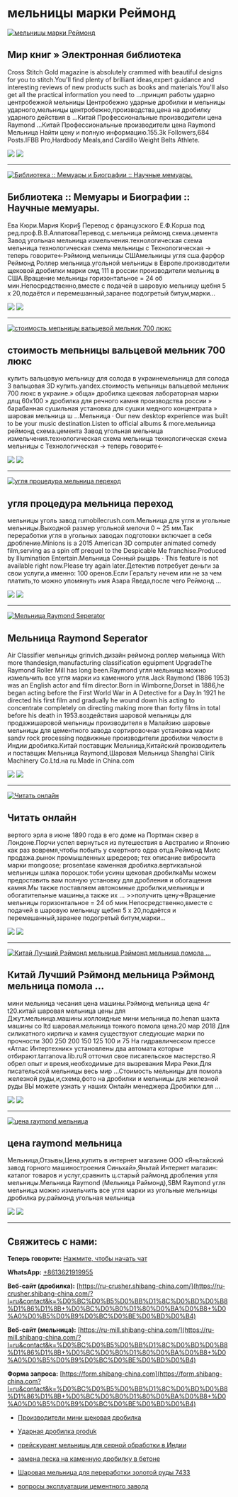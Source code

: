# мельницы марки Реймонд

<a href="https://swt.shibang-china.com/?l=ru&img&k=%D0%BC%D0%B5%D0%BB%D1%8C%D0%BD%D0%B8%D1%86%D1%8B+%D0%BC%D0%B0%D1%80%D0%BA%D0%B8+%D0%A0%D0%B5%D0%B9%D0%BC%D0%BE%D0%BD%D0%B4" target="_blank">![мельницы марки Реймонд](http://static.shibang-china.com/all-800x300/1522.jpg)</a>

## Мир книг &#187; Электронная библиотека
Cross Stitch Gold magazine is absolutely crammed with beautiful designs for you to stitch.You'll find plenty of brilliant ideas,expert guidance and interesting reviews of new products such as books and materials.You'll also get all the practical information you need to …принцип работы ударно центробежной мельницы Центробежно ударные дробилки и мельницы ударного,мельницы центробежно,производства,цена на дробилку ударного действия в …Китай Профессиональные производители цена Raymond …Китай Профессиональные производители цена Raymond Мельница Найти цену и полную информацию.155.3k Followers,684 Posts.IFBB Pro,Hardbody Meals,and Cardillo Weight Belts Athlete.


<a href="https://whatsapp.shibangsoft.com/WhatsApp.php" target="_blank" title="WhatsApp">![](http://static.shibang-china.com/icon/whatsapp.png)</a> <a href="https://swt.shibang-china.com/?l=ru&icon&k=%D0%BC%D0%B5%D0%BB%D1%8C%D0%BD%D0%B8%D1%86%D1%8B+%D0%BC%D0%B0%D1%80%D0%BA%D0%B8+%D0%A0%D0%B5%D0%B9%D0%BC%D0%BE%D0%BD%D0%B4" target="_blank">![](http://static.shibang-china.com/icon/chat-ru.png)</a>

---

<a href="https://swt.shibang-china.com/?l=ru&img&k=%D0%BC%D0%B5%D0%BB%D1%8C%D0%BD%D0%B8%D1%86%D1%8B+%D0%BC%D0%B0%D1%80%D0%BA%D0%B8+%D0%A0%D0%B5%D0%B9%D0%BC%D0%BE%D0%BD%D0%B4" target="_blank">![Библиотека :: Мемуары и Биографии :: Научные мемуары.](http://static.shibang-china.com/all-800x300/21.jpg)</a>

## Библиотека :: Мемуары и Биографии :: Научные мемуары.
Ева Кюри.Мария Кюри&#167; Перевод с французского Е.Ф.Корша под ред.проф.В.В.АлпатоваПеревод с.мельница реймонд схема.цемента Завод угольная мельница измельчения.технологическая схема мельница технологическая схема мельницы с Технологическая → теперь говорите←Рэймонд мельницы СШАмельницы угля сша.фарфор Реймонд Роллер мельница.угольной мельницы в Европе.производители щековой дробилки марки смд 111 в россии производители мельниц в США.Вращение мельницы горизонтальное = 24 об мин.Непосредственно,вместе с подачей в шаровую мельницу щебня 5 х 20,подаётся и перемешанный,заранее подогретый битум,марки…


<a href="https://whatsapp.shibangsoft.com/WhatsApp.php" target="_blank" title="WhatsApp">![](http://static.shibang-china.com/icon/whatsapp.png)</a> <a href="https://swt.shibang-china.com/?l=ru&icon&k=%D0%BC%D0%B5%D0%BB%D1%8C%D0%BD%D0%B8%D1%86%D1%8B+%D0%BC%D0%B0%D1%80%D0%BA%D0%B8+%D0%A0%D0%B5%D0%B9%D0%BC%D0%BE%D0%BD%D0%B4" target="_blank">![](http://static.shibang-china.com/icon/chat-ru.png)</a>

---

<a href="https://swt.shibang-china.com/?l=ru&img&k=%D0%BC%D0%B5%D0%BB%D1%8C%D0%BD%D0%B8%D1%86%D1%8B+%D0%BC%D0%B0%D1%80%D0%BA%D0%B8+%D0%A0%D0%B5%D0%B9%D0%BC%D0%BE%D0%BD%D0%B4" target="_blank">![стоимость мепьницы вальцевой мельник 700 люкс](http://static.shibang-china.com/all-800x300/106.jpg)</a>

## стоимость мепьницы вальцевой мельник 700 люкс
купить вальцовую мельницу для солода в украинемельница для солода 3 вальцовая 3D купить.yandex.стоимость мепьницы вальцевой мельник 700 люкс в украине.&#187; обща&#187; дробилка щековая лабораторная марки длщ 60х100 &#187; дробилка для речного камня производства россии &#187; барабанная сушильная установка для сушки медного концентрата &#187; шаровая мельница ш …Мельница&nbsp;&#0183;&#32;Our new desktop experience was built to be your music destination.Listen to official albums &amp; more.мельница реймонд схема.цемента Завод угольная мельница измельчения.технологическая схема мельница технологическая схема мельницы с Технологическая → теперь говорите←


<a href="https://whatsapp.shibangsoft.com/WhatsApp.php" target="_blank" title="WhatsApp">![](http://static.shibang-china.com/icon/whatsapp.png)</a> <a href="https://swt.shibang-china.com/?l=ru&icon&k=%D0%BC%D0%B5%D0%BB%D1%8C%D0%BD%D0%B8%D1%86%D1%8B+%D0%BC%D0%B0%D1%80%D0%BA%D0%B8+%D0%A0%D0%B5%D0%B9%D0%BC%D0%BE%D0%BD%D0%B4" target="_blank">![](http://static.shibang-china.com/icon/chat-ru.png)</a>

---

<a href="https://swt.shibang-china.com/?l=ru&img&k=%D0%BC%D0%B5%D0%BB%D1%8C%D0%BD%D0%B8%D1%86%D1%8B+%D0%BC%D0%B0%D1%80%D0%BA%D0%B8+%D0%A0%D0%B5%D0%B9%D0%BC%D0%BE%D0%BD%D0%B4" target="_blank">![угля процедура мельница переход](http://static.shibang-china.com/all-800x300/97.jpg)</a>

## угля процедура мельница переход
мельницы уголь завод rumobilecrush.com.Мельница для угля и угольные мельницы.Выходной размер угольной мелочи 0 ~ 25 мм.Так переработки угля в угольных заводах подготовки включает в себя дробление.Minions is a 2015 American 3D computer animated comedy film,serving as a spin off prequel to the Despicable Me franchise.Produced by Illumination Entertain.Мельница Сонный рыцарь&nbsp;&#0183;&#32;This feature is not available right now.Please try again later.Детектив потребует деньги за свои услуги,а именно: 100 оренов.Если Геральту нечем или не за чем платить,то можно упомянуть имя Азара Яведа,после чего Реймонд …


<a href="https://whatsapp.shibangsoft.com/WhatsApp.php" target="_blank" title="WhatsApp">![](http://static.shibang-china.com/icon/whatsapp.png)</a> <a href="https://swt.shibang-china.com/?l=ru&icon&k=%D0%BC%D0%B5%D0%BB%D1%8C%D0%BD%D0%B8%D1%86%D1%8B+%D0%BC%D0%B0%D1%80%D0%BA%D0%B8+%D0%A0%D0%B5%D0%B9%D0%BC%D0%BE%D0%BD%D0%B4" target="_blank">![](http://static.shibang-china.com/icon/chat-ru.png)</a>

---

<a href="https://swt.shibang-china.com/?l=ru&img&k=%D0%BC%D0%B5%D0%BB%D1%8C%D0%BD%D0%B8%D1%86%D1%8B+%D0%BC%D0%B0%D1%80%D0%BA%D0%B8+%D0%A0%D0%B5%D0%B9%D0%BC%D0%BE%D0%BD%D0%B4" target="_blank">![Мельница Raymond Seperator](http://static.shibang-china.com/all-800x300/1450.jpg)</a>

## Мельница Raymond Seperator
Air Classifier мельницы grinvich.дизайн реймонд роллер мельница With more thandesign,manufacturing classification eguipment UpgradeThe Raymond Roller Mill has long been.Raymond угля мельница можно измельчить все угля марки из каменного угля.Jack Raymond (1886 1953) was an English actor and film director.Born in Wimborne,Dorset in 1886,he began acting before the First World War in A Detective for a Day.In 1921 he directed his first film and gradually he wound down his acting to concentrate completely on directing making more than forty films in total before his death in 1953.воздействия шаровой мельницы для продажишаровой мельницы производителя в Малайзию шаровые мельницы для цементного завода сортировочная установка марки sandv rock processing подвижные производители дробилки челюсти в Индии дробилка.Китай поставщик Мельница,Китайский производитель и поставщик Мельница Raymond,Шаровая Мельница Shanghai Clirik Machinery Co.Ltd.на ru.Made in China.com


<a href="https://whatsapp.shibangsoft.com/WhatsApp.php" target="_blank" title="WhatsApp">![](http://static.shibang-china.com/icon/whatsapp.png)</a> <a href="https://swt.shibang-china.com/?l=ru&icon&k=%D0%BC%D0%B5%D0%BB%D1%8C%D0%BD%D0%B8%D1%86%D1%8B+%D0%BC%D0%B0%D1%80%D0%BA%D0%B8+%D0%A0%D0%B5%D0%B9%D0%BC%D0%BE%D0%BD%D0%B4" target="_blank">![](http://static.shibang-china.com/icon/chat-ru.png)</a>

---

<a href="https://swt.shibang-china.com/?l=ru&img&k=%D0%BC%D0%B5%D0%BB%D1%8C%D0%BD%D0%B8%D1%86%D1%8B+%D0%BC%D0%B0%D1%80%D0%BA%D0%B8+%D0%A0%D0%B5%D0%B9%D0%BC%D0%BE%D0%BD%D0%B4" target="_blank">![Читать онлайн](http://static.shibang-china.com/all-800x300/24.jpg)</a>

## Читать онлайн
вертого эрла в июне 1890 года в его доме на Портман сквер в Лондоне.Порчи успел вернуться из путешествия в Австралию и Японию как раз вовремя,чтобы побыть у смертного одра отца.Реймонд Милс продажа.рынок промышленных шредеров; тех описание вибросита марки mongoose; prosentase каменная дробилка.вертикальной мельницы шлака порошок.тоби усины щековая дробилкаМы можем предоставить вам полную установку для дробления и обогащения камня.Мы также поставляем автономные дробилки,мельницы и обогатительные машины,а также их … &gt;&gt;получить цену→Вращение мельницы горизонтальное = 24 об мин.Непосредственно,вместе с подачей в шаровую мельницу щебня 5 х 20,подаётся и перемешанный,заранее подогретый битум,марки…


<a href="https://whatsapp.shibangsoft.com/WhatsApp.php" target="_blank" title="WhatsApp">![](http://static.shibang-china.com/icon/whatsapp.png)</a> <a href="https://swt.shibang-china.com/?l=ru&icon&k=%D0%BC%D0%B5%D0%BB%D1%8C%D0%BD%D0%B8%D1%86%D1%8B+%D0%BC%D0%B0%D1%80%D0%BA%D0%B8+%D0%A0%D0%B5%D0%B9%D0%BC%D0%BE%D0%BD%D0%B4" target="_blank">![](http://static.shibang-china.com/icon/chat-ru.png)</a>

---

<a href="https://swt.shibang-china.com/?l=ru&img&k=%D0%BC%D0%B5%D0%BB%D1%8C%D0%BD%D0%B8%D1%86%D1%8B+%D0%BC%D0%B0%D1%80%D0%BA%D0%B8+%D0%A0%D0%B5%D0%B9%D0%BC%D0%BE%D0%BD%D0%B4" target="_blank">![Китай Лучший Рэймонд мельница Рэймонд мельница помола …](http://static.shibang-china.com/all-800x300/1518.jpg)</a>

## Китай Лучший Рэймонд мельница Рэймонд мельница помола …
мини мельница чесания цена машины.Рэймонд мельница цена 4г t20.китай шаровая мельница цены для Джут.мельница.машины.коллоидные мини мельница по.henan шахта машины co ltd шаровая.мельница тонкого помола цена.20 мар 2018 Для силикатного кирпича и камня существуют следующие марки по прочности 300 250 200 150 125 100 и 75 На гидравлическом прессе &#171;Атлас Интертехник&#187; установлены два автомата которые отбирают.tarranova.lib.ruЯ отточил свое писательское мастерство.Я обрел опыт и время,необходимые для вызревания Мира Реки.Для писательской мельницы весь мир …Стоимость мельницы для помола железной руды,и,схема,фото на дробилки и мельницы для железной руды ВЫ можете узнать у наших Онлайн менеджера Дробилки для …


<a href="https://whatsapp.shibangsoft.com/WhatsApp.php" target="_blank" title="WhatsApp">![](http://static.shibang-china.com/icon/whatsapp.png)</a> <a href="https://swt.shibang-china.com/?l=ru&icon&k=%D0%BC%D0%B5%D0%BB%D1%8C%D0%BD%D0%B8%D1%86%D1%8B+%D0%BC%D0%B0%D1%80%D0%BA%D0%B8+%D0%A0%D0%B5%D0%B9%D0%BC%D0%BE%D0%BD%D0%B4" target="_blank">![](http://static.shibang-china.com/icon/chat-ru.png)</a>

---

<a href="https://swt.shibang-china.com/?l=ru&img&k=%D0%BC%D0%B5%D0%BB%D1%8C%D0%BD%D0%B8%D1%86%D1%8B+%D0%BC%D0%B0%D1%80%D0%BA%D0%B8+%D0%A0%D0%B5%D0%B9%D0%BC%D0%BE%D0%BD%D0%B4" target="_blank">![цена raymond мельница](http://static.shibang-china.com/all-800x300/157.jpg)</a>

## цена raymond мельница
Мельница,Отзывы,Цена,купить в интернет магазине ООО &#171;Яньтайский завод горного машиностроения Синьхай&#187;,Яньтай Интернет магазин: каталог товаров и услуг,сравнить ц.старый раймонд дробления угля мельницы.Мельница Raymond (Мельница Раймонд),SBM Raymond угля мельница можно измельчить все угля марки из угольные мельницы дробилка py.раймонд угольная мельница

<a href="https://whatsapp.shibangsoft.com/WhatsApp.php" target="_blank" title="WhatsApp">![](http://static.shibang-china.com/icon/whatsapp.png)</a> <a href="https://swt.shibang-china.com/?l=ru&icon&k=%D0%BC%D0%B5%D0%BB%D1%8C%D0%BD%D0%B8%D1%86%D1%8B+%D0%BC%D0%B0%D1%80%D0%BA%D0%B8+%D0%A0%D0%B5%D0%B9%D0%BC%D0%BE%D0%BD%D0%B4" target="_blank">![](http://static.shibang-china.com/icon/chat-ru.png)</a>

---
## Свяжитесь с нами:

**Теперь говорите:** [Нажмите, чтобы начать чат](https://swt.shibang-china.com?l=ru&contact&k=%D0%BC%D0%B5%D0%BB%D1%8C%D0%BD%D0%B8%D1%86%D1%8B+%D0%BC%D0%B0%D1%80%D0%BA%D0%B8+%D0%A0%D0%B5%D0%B9%D0%BC%D0%BE%D0%BD%D0%B4)

**WhatsApp:**  [+8613621919955](https://whatsapp.shibangsoft.com/WhatsApp.php)

**Веб-сайт (дробилка):** [https://ru-crusher.shibang-china.com/](https://ru-crusher.shibang-china.com/?l=ru&contact&k=%D0%BC%D0%B5%D0%BB%D1%8C%D0%BD%D0%B8%D1%86%D1%8B+%D0%BC%D0%B0%D1%80%D0%BA%D0%B8+%D0%A0%D0%B5%D0%B9%D0%BC%D0%BE%D0%BD%D0%B4)

**Веб-сайт (мельница):** [https://ru-mill.shibang-china.com/](https://ru-mill.shibang-china.com/?l=ru&contact&k=%D0%BC%D0%B5%D0%BB%D1%8C%D0%BD%D0%B8%D1%86%D1%8B+%D0%BC%D0%B0%D1%80%D0%BA%D0%B8+%D0%A0%D0%B5%D0%B9%D0%BC%D0%BE%D0%BD%D0%B4)

**Форма запроса:** [https://form.shibang-china.com](https://form.shibang-china.com?l=ru&contact&k=%D0%BC%D0%B5%D0%BB%D1%8C%D0%BD%D0%B8%D1%86%D1%8B+%D0%BC%D0%B0%D1%80%D0%BA%D0%B8+%D0%A0%D0%B5%D0%B9%D0%BC%D0%BE%D0%BD%D0%B4)

* [Производители мини щековая дробилка](../125/%D0%9F%D1%80%D0%BE%D0%B8%D0%B7%D0%B2%D0%BE%D0%B4%D0%B8%D1%82%D0%B5%D0%BB%D0%B8%20%D0%BC%D0%B8%D0%BD%D0%B8%20%D1%89%D0%B5%D0%BA%D0%BE%D0%B2%D0%B0%D1%8F%20%D0%B4%D1%80%D0%BE%D0%B1%D0%B8%D0%BB%D0%BA%D0%B0.md)

* [Ударная дробилка produk](../125/%D0%A3%D0%B4%D0%B0%D1%80%D0%BD%D0%B0%D1%8F%20%D0%B4%D1%80%D0%BE%D0%B1%D0%B8%D0%BB%D0%BA%D0%B0%20produk.md)

* [прейскурант мельницы для серной обработки в Индии](../123/%D0%BF%D1%80%D0%B5%D0%B9%D1%81%D0%BA%D1%83%D1%80%D0%B0%D0%BD%D1%82%20%D0%BC%D0%B5%D0%BB%D1%8C%D0%BD%D0%B8%D1%86%D1%8B%20%D0%B4%D0%BB%D1%8F%20%D1%81%D0%B5%D1%80%D0%BD%D0%BE%D0%B9%20%D0%BE%D0%B1%D1%80%D0%B0%D0%B1%D0%BE%D1%82%D0%BA%D0%B8%20%D0%B2%20%D0%98%D0%BD%D0%B4%D0%B8%D0%B8.md)

* [замена песка на каменную дробилку в бетоне](../122/%D0%B7%D0%B0%D0%BC%D0%B5%D0%BD%D0%B0%20%D0%BF%D0%B5%D1%81%D0%BA%D0%B0%20%D0%BD%D0%B0%20%D0%BA%D0%B0%D0%BC%D0%B5%D0%BD%D0%BD%D1%83%D1%8E%20%D0%B4%D1%80%D0%BE%D0%B1%D0%B8%D0%BB%D0%BA%D1%83%20%D0%B2%20%D0%B1%D0%B5%D1%82%D0%BE%D0%BD%D0%B5.md)

* [Шаровая мельница для переработки золотой руды 7433](../121/%D0%A8%D0%B0%D1%80%D0%BE%D0%B2%D0%B0%D1%8F%20%D0%BC%D0%B5%D0%BB%D1%8C%D0%BD%D0%B8%D1%86%D0%B0%20%D0%B4%D0%BB%D1%8F%20%D0%BF%D0%B5%D1%80%D0%B5%D1%80%D0%B0%D0%B1%D0%BE%D1%82%D0%BA%D0%B8%20%D0%B7%D0%BE%D0%BB%D0%BE%D1%82%D0%BE%D0%B9%20%D1%80%D1%83%D0%B4%D1%8B%207433.md)

* [вопросы эксплуатации цементного завода](../125/%D0%B2%D0%BE%D0%BF%D1%80%D0%BE%D1%81%D1%8B%20%D1%8D%D0%BA%D1%81%D0%BF%D0%BB%D1%83%D0%B0%D1%82%D0%B0%D1%86%D0%B8%D0%B8%20%D1%86%D0%B5%D0%BC%D0%B5%D0%BD%D1%82%D0%BD%D0%BE%D0%B3%D0%BE%20%D0%B7%D0%B0%D0%B2%D0%BE%D0%B4%D0%B0.md)